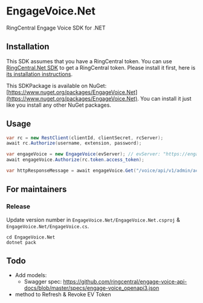 # EngageVoice.Net

RingCentral Engage Voice SDK for .NET


## Installation

This SDK assumes that you have a RingCentral token. 
You can use [RingCentral.Net SDK](https://github.com/ringcentral/RingCentral.Net) to get a RingCentral token.
Please install it first, here is [its installation instructions](https://github.com/ringcentral/RingCentral.Net#installation).

This SDKPackage is available on NuGet: [https://www.nuget.org/packages/EngageVoice.Net](https://www.nuget.org/packages/EngageVoice.Net).
You can install it just like you install any other NuGet packages.


## Usage

```cs
var rc = new RestClient(clientId, clientSecret, rcServer);
await rc.Authorize(username, extension, password);

var engageVoice = new EngageVoice(evServer); // evServer: "https://engage.ringcentral.com"
await engageVoice.Authorize(rc.token.access_token);

var httpResponseMessage = await engageVoice.Get("/voice/api/v1/admin/accounts");
```


## For maintainers

### Release

Update version number in `EngageVoice.Net/EngageVoice.Net.csproj` & `EngageVoice.Net/EngageVoice.cs`.

```
cd EngageVoice.Net
dotnet pack
```


## Todo

- Add models:
    - Swagger spec: https://github.com/ringcentral/engage-voice-api-docs/blob/master/specs/engage-voice_openapi3.json
- method to Refresh & Revoke EV Token
